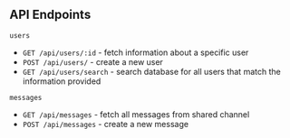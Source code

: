 ## API Endpoints

`users`
  + `GET /api/users/:id` - fetch information about a specific user
  + `POST /api/users/` - create a new user
  + `GET /api/users/search` - search database for all users that match the information provided

`messages`
  + `GET /api/messages` - fetch all messages from shared channel
  + `POST /api/messages` - create a new message
